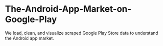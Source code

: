 # The-Android-App-Market-on-Google-Play
We load, clean, and visualize scraped Google Play Store data to understand the Android app market.
